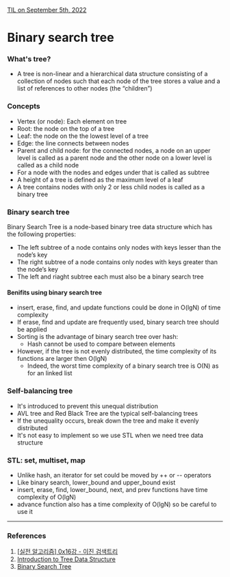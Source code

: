 [TIL on September 5th, 2022](../../TIL/2022/09/09-05-2022.md)
# **Binary search tree**

### What's tree?
- A tree is non-linear and a hierarchical data structure consisting of a collection of nodes such that each node of the tree stores a value and a list of references to other nodes (the “children”)

### Concepts
- Vertex (or node): Each element on tree
- Root: the node on the top of a tree
- Leaf: the node on the the lowest level of a tree
- Edge: the line connects between nodes
- Parent and child node: for the connected nodes, a node on an upper level is called as a parent node and the other node on a lower level is called as a child node
- For a node with the nodes and edges under that is called as subtree
- A height of a tree is defined as the maximum level of a leaf
- A tree contains nodes with only 2 or less child nodes is called as a binary tree

### Binary search tree
Binary Search Tree is a node-based binary tree data structure which has the following properties:
- The left subtree of a node contains only nodes with keys lesser than the node’s key
- The right subtree of a node contains only nodes with keys greater than the node’s key
- The left and riaght subtree each must also be a binary search tree

#### Benifits using binary search tree
- insert, erase, find, and update functions could be done in O(lgN) of time complexity
- If erase, find and update are frequently used, binary search tree should be applied
- Sorting is the advantage of binary search tree over hash:
  * Hash cannot be used to compare between elements
- However, if the tree is not evenly distributed, the time complexity of its functions are larger then O(lgN)
  * Indeed, the worst time complexity of a binary search tree is O(N) as for an linked list

### Self-balancing tree
- It's introduced to prevent this unequal distribution
- AVL tree and Red Black Tree are the typical self-balancing trees
- If the unequality occurs, break down the tree and make it evenly distributed
- It's not easy to implement so we use STL when we need tree data structure

### STL: set, multiset, map
- Unlike hash, an iterator for set could be moved by ++ or -- operators
- Like binary search, lower_bound and upper_bound exist
- insert, erase, find, lower_bound, next, and prev functions have time complexity of O(lgN)
- advance function also has a time complexity of O(lgN) so be careful to use it

___

### References
1. [[실전 알고리즘] 0x16강 - 이진 검색트리](https://blog.encrypted.gg/1013)
2. [Introduction to Tree Data Structure](https://www.geeksforgeeks.org/introduction-to-tree-data-structure/)
3. [Binary Search Tree](https://www.geeksforgeeks.org/binary-search-tree-data-structure/)